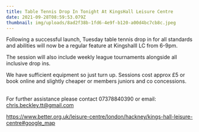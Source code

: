 ```yaml
---
title: Table Tennis Drop In Tonight At KingsHall Leisure Centre
date: 2021-09-28T08:59:53.079Z
thumbnail: img/uploads/8ad2f38b-1fd6-4e9f-b120-a00d4bc7cb8c.jpeg
---
```

Following a successful launch, Tuesday table tennis drop in for all standards and abilities will now be a regular feature at Kingshalll LC from 6-9pm.

The session will also include weekly league tournaments alongside all inclusive drop ins.

We have sufficient equipment so just turn up. Sessions cost approx £5 or book online and slightly cheaper or members juniors and co concessions.

\
For further assistance please contact 07378840390 or email: chris.beckley.tt@gmail.com

https://www.better.org.uk/leisure-centre/london/hackney/kings-hall-leisure-centre#google_map